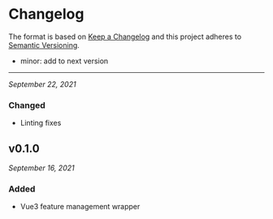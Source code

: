 # Changelog

The format is based on [Keep a Changelog](http://keepachangelog.com/en/1.0.0/)
and this project adheres to [Semantic Versioning](http://semver.org/spec/v2.0.0.html).


- minor: add to next version
------------------------------
*September 22, 2021*

### Changed
- Linting fixes


v0.1.0
------------------------------
*September 16, 2021*

### Added
- Vue3 feature management wrapper
